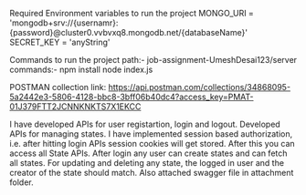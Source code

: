 Required Environment variables to run the project
MONGO_URI = 'mongodb+srv://{usernamr}:{password}@cluster0.vvbvxq8.mongodb.net/{databaseName}'
SECRET_KEY = 'anyString'

Commands to run the project
path:- job-assignment-UmeshDesai123/server
commands:- 
  npm install
  node index.js

POSTMAN collection link:
https://api.postman.com/collections/34868095-5a2442e3-5806-4128-bbc8-3bff06b40dc4?access_key=PMAT-01J379FTT2JCNNKNKTS7X1EKCC


I have developed APIs for user registartion, login and logout.
Developed APIs for managing states.
I have implemented session based authorization, i.e. after hitting login APIs session cookies will get stored. After this you can access all State APIs.
After login any user can create states and can fetch all states.
For updating and deleting any state, the logged in user and the creator of the state should match.
Also attached swagger file in attachment folder. 
